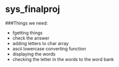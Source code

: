 # sys_finalproj

###Things we need:
* fgetting things
* check the answer
* adding letters to char array
* ascii lowercase converting function
* displaying the words 
* checking the letter in the words to the word bank
